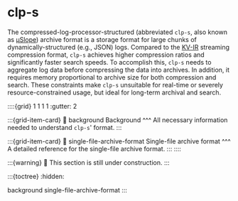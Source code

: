 # clp-s

The compressed-log-processor-structured (abbreviated `clp-s`, also known as [μSlope][μSlope])
archive format is a storage format for large chunks of dynamically-structured (e.g., JSON) logs.
Compared to the [KV-IR](../design-kv-ir-streams/index.md) streaming compression format, `clp-s`
achieves higher compression ratios and significantly faster search speeds. To accomplish this, `clp-s` needs to
aggregate log data before compressing the data into archives. In addition, it requires memory proportional to
archive size for both compression and search. These constraints make `clp-s` unsuitable for real-time or severely
resource-constrained usage, but ideal for long-term archival and search.

::::{grid} 1 1 1 1
:gutter: 2

:::{grid-item-card}
:link: background
Background
^^^
All necessary information needed to understand `clp-s`' format.
:::

:::{grid-item-card}
:link: single-file-archive-format
Single-file archive format
^^^
A detailed reference for the single-file archive format.
:::
::::

:::{warning}
🚧 This section is still under construction.
:::

:::{toctree}
:hidden:

background
single-file-archive-format
:::

[μSlope]: https://www.usenix.org/conference/osdi24/presentation/wang-rui

